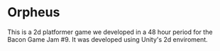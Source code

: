 # Orpheus
This is a 2d platformer game we developed in a 48 hour period for the Bacon Game Jam #9.
It was developed using Unity's 2d enviroment.
